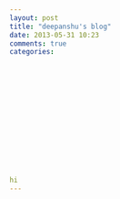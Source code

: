 ```yaml
---
layout: post
title: "deepanshu's blog"
date: 2013-05-31 10:23
comments: true
categories: 















hi
---
```

